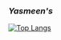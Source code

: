 
### *Yasmeen's*

[![*Top Langs*](https://github-readme-stats.vercel.app/api/top-langs/?username=YasmeenEE&layout=donut&theme=dark&hide_border=true)](https://github.com/YasmeenEE/github-readme-stats)

